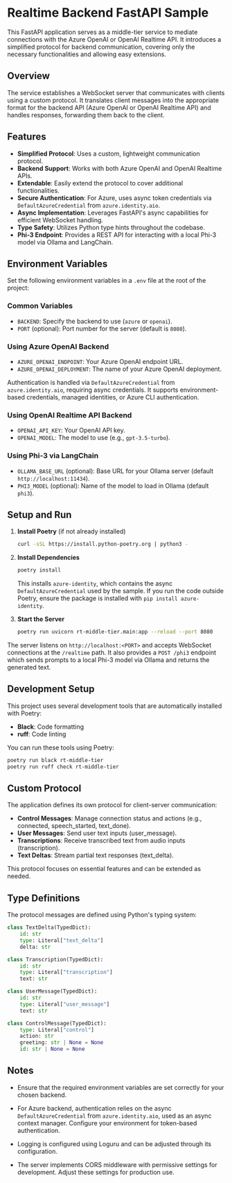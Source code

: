 # Realtime Backend FastAPI Sample

This FastAPI application serves as a middle-tier service to mediate connections with the Azure OpenAI or OpenAI Realtime API. It introduces a simplified protocol for backend communication, covering only the necessary functionalities and allowing easy extensions.

## Overview

The service establishes a WebSocket server that communicates with clients using a custom protocol. It translates client messages into the appropriate format for the backend API (Azure OpenAI or OpenAI Realtime API) and handles responses, forwarding them back to the client.

## Features

- **Simplified Protocol**: Uses a custom, lightweight communication protocol.
- **Backend Support**: Works with both Azure OpenAI and OpenAI Realtime APIs.
- **Extendable**: Easily extend the protocol to cover additional functionalities.
- **Secure Authentication**: For Azure, uses async token credentials via `DefaultAzureCredential` from `azure.identity.aio`.
- **Async Implementation**: Leverages FastAPI's async capabilities for efficient WebSocket handling.
- **Type Safety**: Utilizes Python type hints throughout the codebase.
- **Phi-3 Endpoint**: Provides a REST API for interacting with a local Phi-3 model via Ollama and LangChain.

## Environment Variables

Set the following environment variables in a `.env` file at the root of the project:

### Common Variables

- `BACKEND`: Specify the backend to use (`azure` or `openai`).
- `PORT` (optional): Port number for the server (default is `8080`).

### Using Azure OpenAI Backend

- `AZURE_OPENAI_ENDPOINT`: Your Azure OpenAI endpoint URL.
- `AZURE_OPENAI_DEPLOYMENT`: The name of your Azure OpenAI deployment.

Authentication is handled via `DefaultAzureCredential` from `azure.identity.aio`, requiring async credentials. It supports environment-based credentials, managed identities, or Azure CLI authentication.

### Using OpenAI Realtime API Backend

- `OPENAI_API_KEY`: Your OpenAI API key.
- `OPENAI_MODEL`: The model to use (e.g., `gpt-3.5-turbo`).

### Using Phi-3 via LangChain

- `OLLAMA_BASE_URL` (optional): Base URL for your Ollama server (default `http://localhost:11434`).
- `PHI3_MODEL` (optional): Name of the model to load in Ollama (default `phi3`).

## Setup and Run

1. **Install Poetry** (if not already installed)

    ```bash
    curl -sSL https://install.python-poetry.org | python3 -
    ```

2. **Install Dependencies**

    ```bash
    poetry install
    ```

    This installs `azure-identity`, which contains the async `DefaultAzureCredential` used by the sample. If you run the code outside Poetry, ensure the package is installed with `pip install azure-identity`.


3. **Start the Server**

    ```bash
    poetry run uvicorn rt-middle-tier.main:app --reload --port 8080
    ```

The server listens on `http://localhost:<PORT>` and accepts WebSocket connections at the `/realtime` path.
It also provides a `POST /phi3` endpoint which sends prompts to a local Phi-3 model via Ollama and returns the generated text.

## Development Setup

This project uses several development tools that are automatically installed with Poetry:

- **Black**: Code formatting
- **ruff**: Code linting

You can run these tools using Poetry:

```bash
poetry run black rt-middle-tier
poetry run ruff check rt-middle-tier
```

## Custom Protocol

The application defines its own protocol for client-server communication:

- **Control Messages**: Manage connection status and actions (e.g., connected, speech_started, text_done).
- **User Messages**: Send user text inputs (user_message).
- **Transcriptions**: Receive transcribed text from audio inputs (transcription).
- **Text Deltas**: Stream partial text responses (text_delta).

This protocol focuses on essential features and can be extended as needed.

## Type Definitions

The protocol messages are defined using Python's typing system:

```python
class TextDelta(TypedDict):
    id: str
    type: Literal["text_delta"]
    delta: str

class Transcription(TypedDict):
    id: str
    type: Literal["transcription"]
    text: str

class UserMessage(TypedDict):
    id: str
    type: Literal["user_message"]
    text: str

class ControlMessage(TypedDict):
    type: Literal["control"]
    action: str
    greeting: str | None = None
    id: str | None = None
```

## Notes

- Ensure that the required environment variables are set correctly for your chosen backend.

- For Azure backend, authentication relies on the async `DefaultAzureCredential` from `azure.identity.aio`, used as an async context manager. Configure your environment for token-based authentication.

- Logging is configured using Loguru and can be adjusted through its configuration.
- The server implements CORS middleware with permissive settings for development. Adjust these settings for production use.
